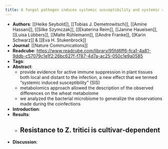 ```yaml
---
title: A fungal pathogen induces systemic susceptibility and systemic shifts in wheat metabolome and microbiome composition
---
```


- **Authors**: [[Heike Seybold]], [[Tobias J. Demetrowitsch]],  [[Amine Hassani]], [[Silke Szymczak]], [[Ekaterina Reim]], [[Janine Haueisen]], [[Luisa Lübbers]], [[Malte Rühlemann]], [[Andre Franke]], [[Karin Schwarz]] & [[Eva H. Stukenbrock]]
- **Journal**: [[Nature Communications]]
- **Readcube**: https://www.readcube.com/library/95fd6ff6-fca1-4a81-9ddb-c57079c1e1f2:26bc627f-f787-4d7a-ac25-050c1e9a0585
- **Tags**:
- **Abstract**:
	- provide evidence for active immune suppression in plant tissues both local and distant to the infection, a new effect that we termed “systemic induced susceptibility” (SIS)
	- metabolomics approach allowed the description of the observed differences on the wheat metabolome
	- we analyzed the bacterial microbiome to generalize the observations made during the coinfections
- **Introduction**:
- **Results**:
	- **Resistance to Z. tritici is cultivar-dependent**
		-
- **Discussion**: